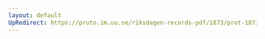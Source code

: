 ```yaml
---
layout: default
UpRedirect: https://pruto.im.uu.se/riksdagen-records-pdf/1873/prot-1873--ak--429/prot-1873--ak--429_003.pdf
---
```

